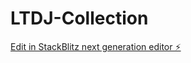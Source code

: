 # LTDJ-Collection

[Edit in StackBlitz next generation editor ⚡️](https://stackblitz.com/~/github.com/opanded/LTDJ-Collection)